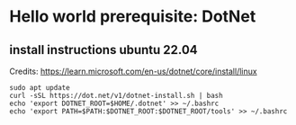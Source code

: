 # Hello world prerequisite: DotNet

## install instructions ubuntu 22.04

Credits: https://learn.microsoft.com/en-us/dotnet/core/install/linux
```
sudo apt update
curl -sSL https://dot.net/v1/dotnet-install.sh | bash
echo 'export DOTNET_ROOT=$HOME/.dotnet' >> ~/.bashrc
echo 'export PATH=$PATH:$DOTNET_ROOT:$DOTNET_ROOT/tools' >> ~/.bashrc
```
